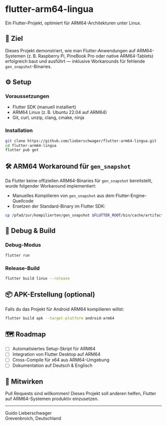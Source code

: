 # flutter-arm64-lingua

Ein Flutter-Projekt, optimiert für ARM64-Architekturen unter Linux.

## 🧠 Ziel

Dieses Projekt demonstriert, wie man Flutter-Anwendungen auf ARM64-Systemen (z. B. Raspberry Pi, PineBook Pro oder native ARM64-Tablets) erfolgreich baut und ausführt — inklusive Workarounds für fehlende `gen_snapshot`-Binaries.

## ⚙️ Setup

### Voraussetzungen

- Flutter SDK (manuell installiert)
- ARM64 Linux (z. B. Ubuntu 22.04 auf ARM64)
- Git, curl, unzip, clang, cmake, ninja

### Installation

```bash
git clone https://github.com/lieberschwager/flutter-arm64-lingua.git
cd flutter-arm64-lingua
flutter pub get
```

## 🛠️ ARM64 Workaround für `gen_snapshot`

Da Flutter keine offiziellen ARM64-Binaries für `gen_snapshot` bereitstellt, wurde folgender Workaround implementiert:

- Manuelles Kompilieren von `gen_snapshot` aus dem Flutter-Engine-Quellcode
- Ersetzen der Standard-Binary im Flutter SDK:

```bash
cp /pfad/zur/kompilierten/gen_snapshot $FLUTTER_ROOT/bin/cache/artifacts/engine/linux-arm64-release/gen_snapshot
```

## 🧪 Debug & Build

### Debug-Modus

```bash
flutter run
```

### Release-Build

```bash
flutter build linux --release
```

## 📦 APK-Erstellung (optional)

Falls du das Projekt für Android ARM64 kompilieren willst:

```bash
flutter build apk --target-platform android-arm64
```

## 🗺️ Roadmap

- [ ] Automatisiertes Setup-Skript für ARM64
- [ ] Integration von Flutter Desktop auf ARM64
- [ ] Cross-Compile für x64 aus ARM64-Umgebung
- [ ] Dokumentation auf Deutsch & Englisch

## 🤝 Mitwirken

Pull Requests sind willkommen! Dieses Projekt soll anderen helfen, Flutter auf ARM64-Systemen produktiv einzusetzen.

---

Guido Lieberschwager  
Grevenbroich, Deutschland